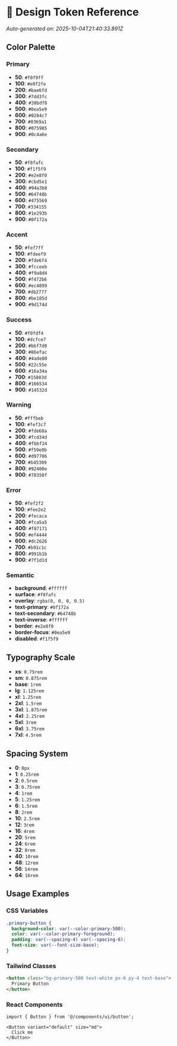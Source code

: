 
# 🎨 Design Token Reference
*Auto-generated on: 2025-10-04T21:40:33.891Z*

## Color Palette

### Primary
- **50**: `#f0f9ff`
- **100**: `#e0f2fe`
- **200**: `#bae6fd`
- **300**: `#7dd3fc`
- **400**: `#38bdf8`
- **500**: `#0ea5e9`
- **600**: `#0284c7`
- **700**: `#0369a1`
- **800**: `#075985`
- **900**: `#0c4a6e`

### Secondary
- **50**: `#f8fafc`
- **100**: `#f1f5f9`
- **200**: `#e2e8f0`
- **300**: `#cbd5e1`
- **400**: `#94a3b8`
- **500**: `#64748b`
- **600**: `#475569`
- **700**: `#334155`
- **800**: `#1e293b`
- **900**: `#0f172a`

### Accent
- **50**: `#fef7ff`
- **100**: `#fdeef9`
- **200**: `#fde6f4`
- **300**: `#fcceeb`
- **400**: `#f9a8d4`
- **500**: `#f472b6`
- **600**: `#ec4899`
- **700**: `#db2777`
- **800**: `#be185d`
- **900**: `#9d174d`

### Success
- **50**: `#f0fdf4`
- **100**: `#dcfce7`
- **200**: `#bbf7d0`
- **300**: `#86efac`
- **400**: `#4ade80`
- **500**: `#22c55e`
- **600**: `#16a34a`
- **700**: `#15803d`
- **800**: `#166534`
- **900**: `#14532d`

### Warning
- **50**: `#fffbeb`
- **100**: `#fef3c7`
- **200**: `#fde68a`
- **300**: `#fcd34d`
- **400**: `#fbbf24`
- **500**: `#f59e0b`
- **600**: `#d97706`
- **700**: `#b45309`
- **800**: `#92400e`
- **900**: `#78350f`

### Error
- **50**: `#fef2f2`
- **100**: `#fee2e2`
- **200**: `#fecaca`
- **300**: `#fca5a5`
- **400**: `#f87171`
- **500**: `#ef4444`
- **600**: `#dc2626`
- **700**: `#b91c1c`
- **800**: `#991b1b`
- **900**: `#7f1d1d`

### Semantic
- **background**: `#ffffff`
- **surface**: `#f8fafc`
- **overlay**: `rgba(0, 0, 0, 0.5)`
- **text-primary**: `#0f172a`
- **text-secondary**: `#64748b`
- **text-inverse**: `#ffffff`
- **border**: `#e2e8f0`
- **border-focus**: `#0ea5e9`
- **disabled**: `#f1f5f9`


## Typography Scale

- **xs**: `0.75rem`
- **sm**: `0.875rem`
- **base**: `1rem`
- **lg**: `1.125rem`
- **xl**: `1.25rem`
- **2xl**: `1.5rem`
- **3xl**: `1.875rem`
- **4xl**: `2.25rem`
- **5xl**: `3rem`
- **6xl**: `3.75rem`
- **7xl**: `4.5rem`


## Spacing System

- **0**: `0px`
- **1**: `0.25rem`
- **2**: `0.5rem`
- **3**: `0.75rem`
- **4**: `1rem`
- **5**: `1.25rem`
- **6**: `1.5rem`
- **8**: `2rem`
- **10**: `2.5rem`
- **12**: `3rem`
- **16**: `4rem`
- **20**: `5rem`
- **24**: `6rem`
- **32**: `8rem`
- **40**: `10rem`
- **48**: `12rem`
- **56**: `14rem`
- **64**: `16rem`


## Usage Examples

### CSS Variables
```css
.primary-button {
  background-color: var(--color-primary-500);
  color: var(--color-primary-foreground);
  padding: var(--spacing-4) var(--spacing-6);
  font-size: var(--font-size-base);
}
```

### Tailwind Classes
```html
<button class="bg-primary-500 text-white px-6 py-4 text-base">
  Primary Button
</button>
```

### React Components
```tsx
import { Button } from '@/components/ui/button';

<Button variant="default" size="md">
  Click me
</Button>
```

